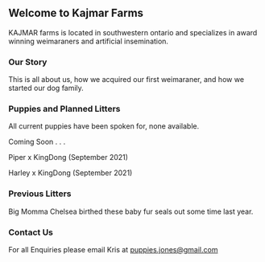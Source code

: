 ## Welcome to Kajmar Farms

KAJMAR farms is located in southwestern ontario and specializes in award winning weimaraners and artificial insemination.






### Our Story

This is all about us, how we acquired our first weimaraner, and how we started our dog family.







### Puppies and Planned Litters
All current puppies have been spoken for, none available.

Coming Soon . . . 

Piper x KingDong (September 2021)

Harley x KingDong (September 2021)







### Previous Litters

Big Momma Chelsea birthed these baby fur seals out some time last year.







### Contact Us
For all Enquiries please email Kris at puppies.jones@gmail.com

